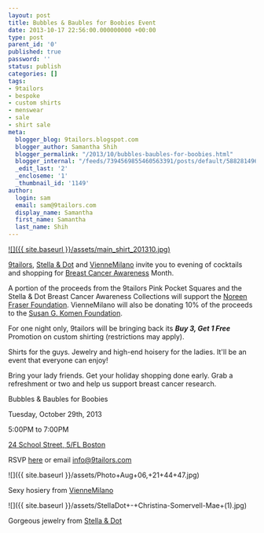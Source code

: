 ```yaml
---
layout: post
title: Bubbles & Baubles for Boobies Event
date: 2013-10-17 22:56:00.000000000 +00:00
type: post
parent_id: '0'
published: true
password: ''
status: publish
categories: []
tags:
- 9tailors
- bespoke
- custom shirts
- menswear
- sale
- shirt sale
meta:
  blogger_blog: 9tailors.blogspot.com
  blogger_author: Samantha Shih
  blogger_permalink: "/2013/10/bubbles-baubles-for-boobies.html"
  blogger_internal: "/feeds/7394569855460563391/posts/default/588281496255518931"
  _edit_last: '2'
  _encloseme: '1'
  _thumbnail_id: '1149'
author:
  login: sam
  email: sam@9tailors.com
  display_name: Samantha
  first_name: Samantha
  last_name: Shih
---
```

[![]({{ site.baseurl }}/assets/main_shirt_201310.jpg)](http://3.bp.blogspot.com/-0ZfoYDCCsLo/UmBmpFpVKGI/AAAAAAAARFQ/c8FmL_ttUSU/s1600/main_shirt_201310.jpg)

[9tailors](http://www.9tailors.com/), [Stella & Dot](http://stelladot.com/) and [VienneMilano](http://viennemilano.com/) invite you to evening of cocktails and shopping for [Breast Cancer Awareness](http://www.nbcam.org/) Month. 

A portion of the proceeds from the 9tailors Pink Pocket Squares and the Stella & Dot Breast Cancer Awareness Collections will support the [Noreen Fraser Foundation](http://www.noreenfraserfoundation.org/). VienneMilano will also be donating 10% of the proceeds to the [Susan G. Komen Foundation](http://ww5.komen.org/). 

For one night only, 9tailors will be bringing back its **_Buy 3, Get 1 Free_** Promotion on custom shirting (restrictions may apply). 

Shirts for the guys. Jewelry and high-end hoisery for the ladies. It'll be an event that everyone can enjoy! 

Bring your lady friends. Get your holiday shopping done early. Grab a refreshment or two and help us support breast cancer research.  

Bubbles & Baubles for Boobies 

Tuesday, October 29th, 2013

5:00PM to 7:00PM 

[24 School Street, 5/FL Boston](https://maps.google.com/maps?q=24+School+Street,+Boston,+MA&hl=en&sll=42.31435,-70.970284&sspn=0.323943,0.737457&oq=24+scho&hnear=24+School+St,+Boston,+Suffolk,+Massachusetts+02108&t=m&z=16)

RSVP [here](http://www.stelladot.com/ts/c3xt5) or email [info@9tailors.com](mailto:info@9tailors.com)

![]({{ site.baseurl }}/assets/Photo+Aug+06,+21+44+47.jpg)

Sexy hosiery from [VienneMilano](http://viennemilano.com/)

![]({{ site.baseurl }}/assets/StellaDot+-+Christina-Somervell-Mae+(1).jpg)

Gorgeous jewelry from [Stella & Dot](http://stelladot.com/)